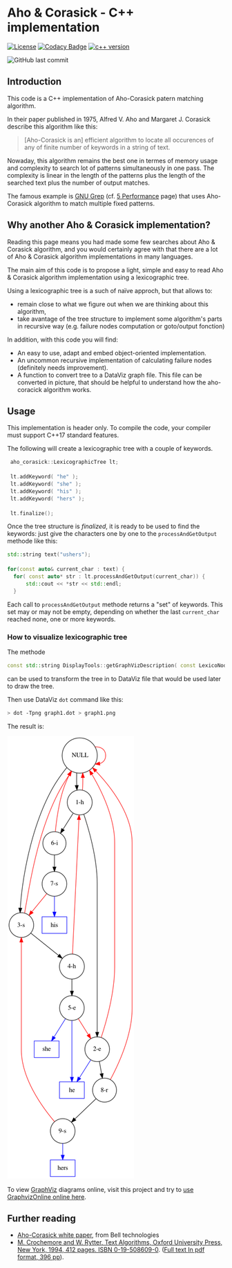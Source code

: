 # Aho & Corasick - C++ implementation

[![License](https://img.shields.io/badge/License-MIT-yellow.svg)](https://github.com/be-next/Aho_Coratchick/blob/main/LICENSE)
[![Codacy Badge](https://api.codacy.com/project/badge/Grade/038495b66f4c42b599a66566fd6f1b83)](https://app.codacy.com/gh/be-next/Aho-Corasick?utm_source=github.com&utm_medium=referral&utm_content=be-next/Aho-Corasick&utm_campaign=Badge_Grade_Settings)
[![c++ version](https://img.shields.io/badge/c%2B%2B-%3E%3D%20c%2B%2B17-blue)](https://img.shields.io/badge/c%2B%2B-%3E%3D%20c%2B%2B17-blue)

![GitHub last commit](https://img.shields.io/github/last-commit/be-next/Aho-Corasick)

## Introduction

This code is a C++ implementation of Aho-Corasick patern matching algorithm.

In their paper published in 1975, Alfred V. Aho and Margaret J. Corasick describe this algorithm like this:

> [Aho-Corasick is an] efficient algorithm to locate all occurences of any of finite number of keywords in a string of text.

Nowaday, this algorithm remains the best one in termes of memory usage and complexity to search lot of patterns simultaneously in one pass. The complexity is linear in the length of the patterns plus the length of the searched text plus the number of output matches.

The famous example is [GNU Grep](https://www.gnu.org/software/grep/manual/html_node/index.html) (cf. [5 Performance](https://www.gnu.org/software/grep/manual/html_node/Performance.html#Performance) page) that uses Aho-Corasick algorithm to match multiple fixed patterns. 

## Why another Aho & Corasick implementation?

Reading this page means you had made some few searches about Aho & Corasick algorithm, and you would certainly agree with that there are a lot of Aho & Corasick algorithm implementations in many languages.

The main aim of this code is to propose a light, simple and easy to read Aho & Corasick algorithm implementation using a lexicographic tree.

Using a lexicographic tree is a such of naïve approch, but that allows to:

- remain close to what we figure out when we are thinking about this algorithm,
- take avantage of the tree structure to implement some algorithm's parts in recursive way (e.g. failure nodes computation or goto/output fonction)

In addition, with this code you will find:

- An easy to use, adapt and embed object-oriented implementation.
- An uncommon recursive implementation of calculating failure nodes (definitely needs improvement).
- A function to convert tree to a DataViz graph file. This file can be converted in picture, that should be helpful to understand how the aho-coracick algorithm works.

## Usage

This implementation is header only. To compile the code, your compiler must support C++17 standard features.

The following will create a lexicographic tree with a couple of keywords.

```cpp
 aho_corasick::LexicographicTree lt;
 
 lt.addKeyword( "he" );
 lt.addKeyword( "she" );
 lt.addKeyword( "his" );
 lt.addKeyword( "hers" );

 lt.finalize();
```

Once the tree structure is *finalized*, it is ready to be used to find the keywords: just give the characters one by one to the `processAndGetOutput` methode like this:

```cpp
std::string text("ushers");

for(const auto& current_char : text) {
  for( const auto* str : lt.processAndGetOutput(current_char)) {
      std::cout << *str << std::endl;
  }
```

Each call to `processAndGetOutput` methode returns a "set" of keywords. This set may or may not be empty, depending on whether the last `current_char` reached none, one or more keywords.

### How to visualize lexicographic tree

The methode

```cpp
const std::string DisplayTools::getGraphVizDescription( const LexicoNode * lnode, bool graphSuffix = true, bool graphWord = true  )
```

can be used to transform the tree in to DataViz file that would be used later to draw the tree.

Then use DataViz `dot` command like this:

```sh
> dot -Tpng graph1.dot > graph1.png
```

The result is:

![Graph2](doc/graph1.png)

To view [GraphViz](http://www.graphviz.org/) diagrams online, visit this project and try to [use GraphvizOnline online here](http://dreampuf.github.io/GraphvizOnline/).

## Further reading

- [Aho-Corasick white paper](http://cr.yp.to/bib/1975/aho.pdf), from Bell technologies
- [M. Crochemore and W. Rytter, Text Algorithms, Oxford University Press, New York, 1994, 412 pages. ISBN 0-19-508609-0](http://www-igm.univ-mlv.fr/~mac/REC/B1.html). ([Full text In pdf format, 396 pp](http://www-igm.univ-mlv.fr/~mac/REC/text-algorithms.pdf)).
